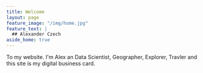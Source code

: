 ```yaml
---
title: Welcome
layout: page
feature_image: "/img/home.jpg"
feature_text: |
  ## Alexander Czech
aside_home: true
---
```

To my website. I'm Alex an Data Scientist, Geographer, Explorer, Travler and this site is my digital business card.
